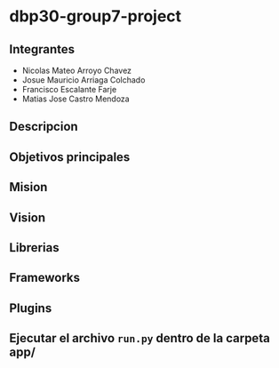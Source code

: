 # dbp30-group7-project

## Integrantes

- Nicolas Mateo Arroyo Chavez
- Josue Mauricio Arriaga Colchado
- Francisco Escalante Farje
- Matias Jose Castro Mendoza

## Descripcion

## Objetivos principales

## Mision

## Vision

## Librerias

## Frameworks

## Plugins

## Ejecutar el archivo `run.py` dentro de la carpeta app/
